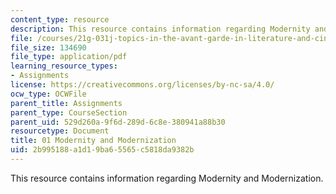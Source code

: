 ```yaml
---
content_type: resource
description: This resource contains information regarding Modernity and Modernization.
file: /courses/21g-031j-topics-in-the-avant-garde-in-literature-and-cinema-spring-2003/2b995188a1d19ba65565c5818da9382b_MIT21G_031JS03_1modernity.pdf
file_size: 134690
file_type: application/pdf
learning_resource_types:
- Assignments
license: https://creativecommons.org/licenses/by-nc-sa/4.0/
ocw_type: OCWFile
parent_title: Assignments
parent_type: CourseSection
parent_uid: 529d260a-9f6d-289d-6c8e-380941a88b30
resourcetype: Document
title: 01 Modernity and Modernization
uid: 2b995188-a1d1-9ba6-5565-c5818da9382b
---
```

This resource contains information regarding Modernity and Modernization.